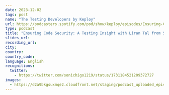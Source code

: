 ```yaml
---
date: 2023-12-02
tags: post
name: "The Testing Developers by Keploy"
url: https://podcasters.spotify.com/pod/show/keploy/episodes/Ensuring-Code-Security-A-Testing-Insight-with-Liran-Tal-from-Snyk-e2cjv7i
type: podcast
title: "Ensuring Code Security: A Testing Insight with Liran Tal from Snyk"
slides_url:
recording_url: 
city:
country:
country_code:
language: English
recognitions:
  twitter:
    - https://twitter.com/sonichigo1219/status/1731184521209372727
images:
  - https://d2a9bkgsuxmqe2.cloudfront.net/staging/podcast_uploaded_episode400/38151203/38151203-1701329583521-daf53334ed2f8.jpg
---
```

